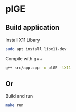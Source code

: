 # plGE

## Build application

Install X11 Libary
```sh
sudo apt install libx11-dev
```

Compile with g++
```sh
g++ src/app.cpp -o plGE -lX11
```

## Or


Build and run
```sh
make run
```